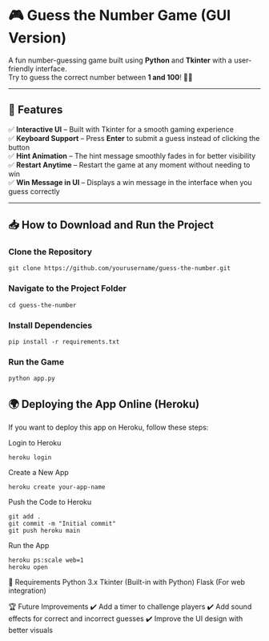 # 🎮 Guess the Number Game (GUI Version)

A fun number-guessing game built using **Python** and **Tkinter** with a user-friendly interface.  
Try to guess the correct number between **1 and 100**! 🔢✨  

---

## 🚀 Features
✅ **Interactive UI** – Built with Tkinter for a smooth gaming experience  
✅ **Keyboard Support** – Press **Enter** to submit a guess instead of clicking the button  
✅ **Hint Animation** – The hint message smoothly fades in for better visibility  
✅ **Restart Anytime** – Restart the game at any moment without needing to win  
✅ **Win Message in UI** – Displays a win message in the interface when you guess correctly  

---

## 📥 How to Download and Run the Project

### Clone the Repository
```
git clone https://github.com/yourusername/guess-the-number.git
```

### Navigate to the Project Folder

```
cd guess-the-number
```

### Install Dependencies
```
pip install -r requirements.txt
```

### Run the Game
```
python app.py
```

## 🌍 Deploying the App Online (Heroku)
If you want to deploy this app on Heroku, follow these steps:

Login to Heroku
```
heroku login
```

Create a New App
```
heroku create your-app-name
```

Push the Code to Heroku
```
git add .
git commit -m "Initial commit"
git push heroku main
```

Run the App
```
heroku ps:scale web=1
heroku open
```

📌 Requirements
Python 3.x
Tkinter (Built-in with Python)
Flask (For web integration)

🏆 Future Improvements
✔️ Add a timer to challenge players
✔️ Add sound effects for correct and incorrect guesses
✔️ Improve the UI design with better visuals
